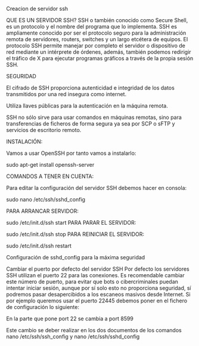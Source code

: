 
Creacion de servidor ssh 

QUE ES UN SERVIDOR SSH?
SSH o también conocido como Secure Shell, es un protocolo y el nombre del programa que lo implementa. SSH es ampliamente conocido por ser el protocolo seguro para la administración remota de servidores, routers, switches y un largo etcétera de equipos. El protocolo SSH permite manejar por completo el servidor o dispositivo de red mediante un intérprete de órdenes, además, también podemos redirigir el tráfico de X para ejecutar programas gráficos a través de la propia sesión SSH.

SEGURIDAD

El cifrado de SSH proporciona autenticidad e integridad de los datos transmitidos por una red insegura como internet.

Utiliza llaves públicas para la autenticación en la máquina remota.

SSH no sólo sirve para usar comandos en máquinas remotas, sino para transferencias de ficheros de forma segura ya sea por SCP o sFTP y servicios de escritorio remoto.

INSTALACIÓN:

Vamos a usar OpenSSH por tanto vamos a instalarlo:

sudo apt-get install openssh-server

COMANDOS A TENER EN CUENTA:

Para editar la configuración del servidor SSH debemos hacer en consola:

sudo nano /etc/ssh/sshd_config


PARA ARRANCAR SERVIDOR:


sudo /etc/init.d/ssh start
PARA PARAR EL SERVIDOR:


sudo /etc/init.d/ssh stop
PARA REINICIAR EL SERVIDOR:


sudo /etc/init.d/ssh restart

Configuración de sshd_config para la máxima seguridad

Cambiar el puerto por defecto del servidor SSH
Por defecto los servidores SSH utilizan el puerto 22 para las conexiones. Es recomendable cambiar este número de puerto, para evitar que bots o cibercriminales puedan intentar iniciar sesión, aunque por sí solo esto no proporciona seguridad, sí podremos pasar desapercibidos a los escaneos masivos desde Internet. Si por ejemplo queremos usar el puerto 22445 debemos poner en el fichero de configuración lo siguiente:

En la parte que pone port 22 se cambia a port 8599 

Este cambio se deber realizar en los dos documentos de los comandos nano /etc/ssh/ssh_config y nano /etc/ssh/sshd_config








